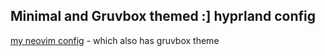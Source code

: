 ## Minimal and Gruvbox themed :] hyprland config

[my neovim config](https://github.com/ramintheredmn/myneovimconfig) - which also has gruvbox theme


